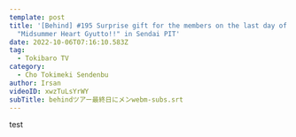 ```yaml
---
template: post
title: '[Behind] #195 Surprise gift for the members on the last day of the tour,
  "Midsummer Heart Gyutto!!" in Sendai PIT'
date: 2022-10-06T07:16:10.583Z
tag:
  - Tokibaro TV
category:
  - Cho Tokimeki Sendenbu
author: Irsan
videoID: xwzTuLsYrWY
subTitle: behindツアー最終日にメンwebm-subs.srt
---
```

test